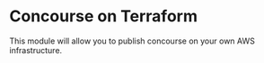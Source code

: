 # Concourse on Terraform

This module will allow you to publish concourse on your own AWS infrastructure.

